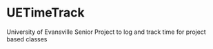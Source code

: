 # UETimeTrack
University of Evansville Senior Project to log and track time for project based classes
